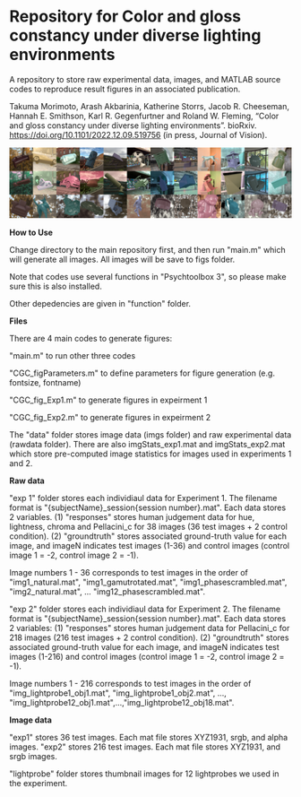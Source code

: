 # Repository for Color and gloss constancy under diverse lighting environments

A repository to store raw experimental data, images, and MATLAB source codes to reproduce result figures in an associated publication.


Takuma Morimoto, Arash Akbarinia, Katherine Storrs, Jacob R. Cheeseman, Hannah E. Smithson, Karl R. Gegenfurtner and Roland W. Fleming, “Color and gloss constancy under diverse lighting environments”. bioRxiv. https://doi.org/10.1101/2022.12.09.519756 (in press, Journal of Vision).

![alt text](https://github.com/takuma929/ColorANDGlossConstancy/blob/main/thumbnail.png?raw=true)


**How to Use** 

Change directory to the main repository first, and then run "main.m" which will generate all images. All images will be save to figs folder.

Note that codes use several functions in "Psychtoolbox 3", so please make sure this is also installed.

Other depedencies are given in "function" folder.

**Files**

There are 4 main codes to generate figures:

"main.m" to run other three codes

"CGC_figParameters.m" to define parameters for figure generation (e.g. fontsize, fontname)

"CGC_fig_Exp1.m" to generate figures in expeirment 1

"CGC_fig_Exp2.m" to generate figures in expeirment 2

The "data" folder stores image data (imgs folder) and raw experimental data (rawdata folder).
There are also imgStats_exp1.mat and imgStats_exp2.mat which store pre-computed image statistics for images used in experiments 1 and 2.

**Raw data**

"exp 1" folder stores each individiaul data for Experiment 1.
The filename format is "{subjectName}_session{session number}.mat".
Each data stores 2 variables.
(1) "responses" stores human judgement data for hue, lightness, chroma and Pellacini_c for 38 images (36 test images + 2 control condition).
(2) "groundtruth" stores associated ground-truth value for each image, and imageN indicates test images (1-36) and control images (control image 1 = -2, control image 2 = -1).

Image numbers 1 - 36 corresponds to test images in the order of "img1_natural.mat", "img1_gamutrotated.mat", "img1_phasescrambled.mat", "img2_natural.mat", ... "img12_phasescrambled.mat". 

"exp 2" folder stores each individiaul data for Experiment 2.
The filename format is "{subjectName}_session{session number}.mat".
Each data stores 2 variables: 
(1) "responses" stores human judgement data for Pellacini_c for 218 images (216 test images + 2 control condition). 
(2) "groundtruth" stores associated ground-truth value for each image, and imageN indicates test images (1-216) and control images (control image 1 = -2, control image 2 = -1).

Image numbers 1 - 216 corresponds to test images in the order of "img_lightprobe1_obj1.mat", "img_lightprobe1_obj2.mat", ..., "img_lightprobe12_obj1.mat",...,"img_lightprobe12_obj18.mat".


**Image data**

"exp1" stores 36 test images. Each mat file stores XYZ1931, srgb, and alpha images.
"exp2" stores 216 test images. Each mat file stores XYZ1931, and srgb images.

"lightprobe" folder stores thumbnail images for 12 lightprobes we used in the experiment.
